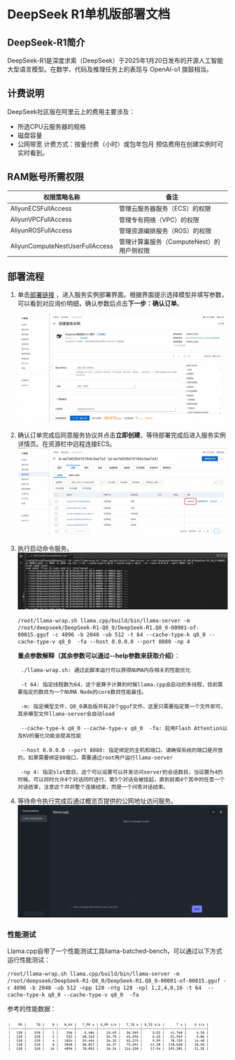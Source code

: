 # DeepSeek R1单机版部署文档

## DeepSeek-R1简介

DeepSeek-R1是深度求索（DeepSeek）于2025年1月20日发布的开源人工智能大型语言模型。在数学、代码及推理任务上的表现与 OpenAI-o1
旗鼓相当。

## 计费说明

DeepSeek社区版在阿里云上的费用主要涉及：

* 所选CPU云服务器的规格
* 磁盘容量
* 公网带宽
  计费方式：按量付费（小时）或包年包月
  预估费用在创建实例时可实时看到。

## RAM账号所需权限

| 权限策略名称                          | 备注                         |
|---------------------------------|----------------------------|
| AliyunECSFullAccess             | 管理云服务器服务（ECS）的权限           |
| AliyunVPCFullAccess             | 管理专有网络（VPC）的权限             |
| AliyunROSFullAccess             | 管理资源编排服务（ROS）的权限           |
| AliyunComputeNestUserFullAccess | 管理计算巢服务（ComputeNest）的用户侧权限 |

## 部署流程

1. 单击[部署链接](https://computenest.console.aliyun.com/service/instance/create/cn-hangzhou?type=user&ServiceName=DeepSeek满血版CPU-倚天)
，进入服务实例部署界面。根据界面提示选择模型并填写参数，可以看到对应询价明细，确认参数后点击**下一步：确认订单**。

    ![deploy.png](1.jpg)

2. 确认订单完成后同意服务协议并点击**立即创建**，等待部署完成后进入服务实例详情页。在资源栏中远程连接ECS。
   ![result.png](2.jpg)

3. 执行启动命令服务。
    ![result.png](3.jpg)

    ```shell
    /root/llama-wrap.sh llama.cpp/build/bin/llama-server -m /root/deepseek/DeepSeek-R1-Q8_0/DeepSeek-R1.Q8_0-00001-of-00015.gguf -c 4096 -b 2048 -ub 512 -t 64 --cache-type-k q8_0 --cache-type-v q8_0  -fa --host 0.0.0.0 --port 8080 -np 4
    ```
    **重点参数解释（其余参数可以通过--help参数来获取介绍）**：

        ./llama-wrap.sh: 通过此脚本运行可以获得NUMA内存相关的性能优化

        -t 64: 指定线程数为64，这个是算子计算的时候llama.cpp会启动的多线程，目前需要指定的数目为一个NUMA Node的core数目性能最佳。

        -m: 指定模型文件，Q8_0满血版共有20个gguf文件，这里只需要指定第一个文件即可，其余模型文件llama-server会自动load

        --cache-type-k q8_0 --cache-type-v q8_0  -fa: 启用Flash Attention以及KV的量化功能会提高性能

        --host 0.0.0.0 --port 8080: 指定绑定的主机和端口，请确保系统的端口是开放的。如果需要绑定80端口，需要通过root用户运行llama-server

        -np 4: 指定slot数目，这个可以设置可以并发访问server的会话数目，当设置为4的时候，可以同时允许4个对话同时进行，第5个对话会被挂起，直到前面4个其中的任意一个对话结束，注意这个并非整个连接结束，而是一个问答对话结束。
 

4. 等待命令执行完成后通过概览页提供的公网地址访问服务。
    ![result.png](4.png)


### 性能测试
Llama.cpp自带了一个性能测试工具llama-batched-bench，可以通过以下方式运行性能测试：

```shell
/root/llama-wrap.sh llama.cpp/build/bin/llama-server -m /root/deepseek/DeepSeek-R1-Q8_0/DeepSeek-R1.Q8_0-00001-of-00015.gguf -c 4096 -b 2048 -ub 512 -npp 128 -ntg 128 -npl 1,2,4,8,16 -t 64  --cache-type-k q8_0 --cache-type-v q8_0  -fa
```

参考的性能数据：

![result.png](img.png)


